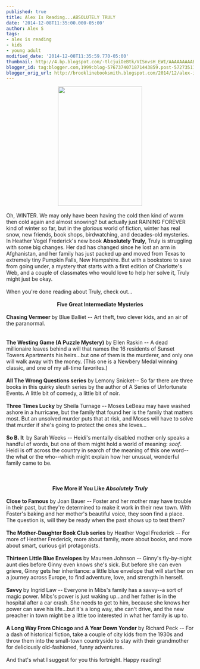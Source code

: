 ```yaml
---
published: true
title: Alex Is Reading...ABSOLUTELY TRULY
date: '2014-12-08T11:35:00.000-05:00'
author: Alex S
tags:
- alex is reading
- kids
- young adult
modified_date: '2014-12-08T11:35:59.770-05:00'
thumbnail: http://4.bp.blogspot.com/-tlcjuiOeBtk/VISnvsH_EWI/AAAAAAAAABY/q680fGlzDqY/s72-c/Absolutely-Truly-cover-2014.jpg
blogger_id: tag:blogger.com,1999:blog-5767374071871443859.post-5727351145162353351
blogger_orig_url: http://brooklinebooksmith.blogspot.com/2014/12/alex-is-readingabsolutely-truly.html
---
```


<div class="separator" style="clear: both; text-align: center;"><a href="http://4.bp.blogspot.com/-tlcjuiOeBtk/VISnvsH_EWI/AAAAAAAAABY/q680fGlzDqY/s1600/Absolutely-Truly-cover-2014.jpg" imageanchor="1" style="margin-left: 1em; margin-right: 1em;"><img border="0" src="http://4.bp.blogspot.com/-tlcjuiOeBtk/VISnvsH_EWI/AAAAAAAAABY/q680fGlzDqY/s1600/Absolutely-Truly-cover-2014.jpg" height="320" width="226" /></a></div><br />Oh, WINTER. We may only have been having the cold then kind of warm then cold again and almost snowing? but actually just RAINING FOREVER kind of winter so far, but in the glorious world of fiction, winter has real snow, new friends, book shops, birdwatching, and decades-old mysteries. In Heather Vogel Frederick's new book <b>Absolutely Truly</b>, Truly is struggling with some big changes. Her dad has changed since he lost an arm in Afghanistan, and her family has just packed up and moved from Texas to extremely tiny Pumpkin Falls, New Hampshire. But with a bookstore to save from going under, a mystery that starts with a first edition of Charlotte's Web, and a couple of classmates who would love to help her solve it, Truly might just be okay.<br /><br />When you're done reading about Truly, check out...<br /><br /><div style="text-align: center;"><b>Five Great Intermediate Mysteries</b></div><br /><b>Chasing Vermeer </b>by Blue Balliet -- Art theft, two clever kids, and an air of the paranormal. <br /><b> </b><br /><br /><b>The Westing Game (A Puzzle Mystery)</b> by Ellen Raskin -- A dead millionaire leaves behind a will that names the 16 residents of Sunset Towers Apartments his heirs...but one of them is the murderer, and only one will walk away with the money. (This one is a Newbery Medal winning classic, and one of my all-time favorites.)<br /><br /><b>All The Wrong Questions series</b> by Lemony Snicket-- So far there are three books in this quirky sleuth series by the author of A Series of Unfortunate Events. A little bit of comedy, a little bit of noir.<br /><br /><b>Three Times Lucky</b> by Sheila Turnage -- Moses LeBeau may have washed ashore in a hurricane, but the family that found her is the family that matters most. But an unsolved murder puts that at risk, and Moses will have to solve that murder if she's going to protect the ones she loves... <br /><b></b><br /><b>So B. It&nbsp; </b>by Sarah Weeks -- Heidi's mentally disabled mother only speaks a handful of words, but one of them might hold a world of meaning: <i>soof</i>. Heidi is off across the country in search of the meaning of this one word--the what or the who--which might explain how her unusual, wonderful family came to be.<br /><b></b><br /><br /><br /><div style="text-align: center;"><b>Five More if You Like <i>Absolutely Truly</i></b></div><br /><b>Close to Famous</b> by Joan Bauer -- Foster and her mother may have trouble in their past, but they're determined to make it work in their new town. With Foster's baking and her mother's beautiful voice, they soon find a place. The question is, will they be ready when the past shows up to test them?<b> </b><br /><br /><b>The Mother-Daughter Book Club series</b> by Heather Vogel Frederick -- For more of Heather Frederick, more about family, more about books, and more about smart, curious girl protagonists.<b> </b><br /><br /><b>Thirteen Little Blue Envelopes</b> by Maureen Johnson -- Ginny's fly-by-night aunt dies before Ginny even knows she's sick. But before she can even grieve, Ginny gets her inheritance: a little blue envelope that will start her on a journey across Europe, to find adventure, love, and strength in herself.<br /><br /><b>Savvy </b>by Ingrid Law -- Everyone in Mibs's family has a savvy--a sort of magic power. Mibs's power is just waking up...and her father is in the hospital after a car crash. She needs to get to him, because she knows her power can save his life...but it's a long way, she can't drive, and the new preacher in town might be a little too interested in what her family is up to.<b> </b><br /><br /><b>A Long Way From Chicago </b>and <b>A Year Down Yonder</b> by Richard Peck -- For a dash of historical fiction, take a couple of city kids from the 1930s and throw them into the small-town countryside to stay with their grandmother for deliciously old-fashioned, funny adventures.&nbsp;<b> </b><br /><b><br /></b>And that's what I suggest for you this fortnight. Happy reading!